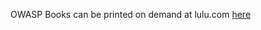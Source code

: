 OWASP Books can be printed on demand at lulu.com [here](https://www.lulu.com/search?adult_audience_rating=00&page=1&pageSize=10&project_type=PRINTED_BOOK&q=OWASP&sortBy=PUBLICATION_DATE_DESC) 
